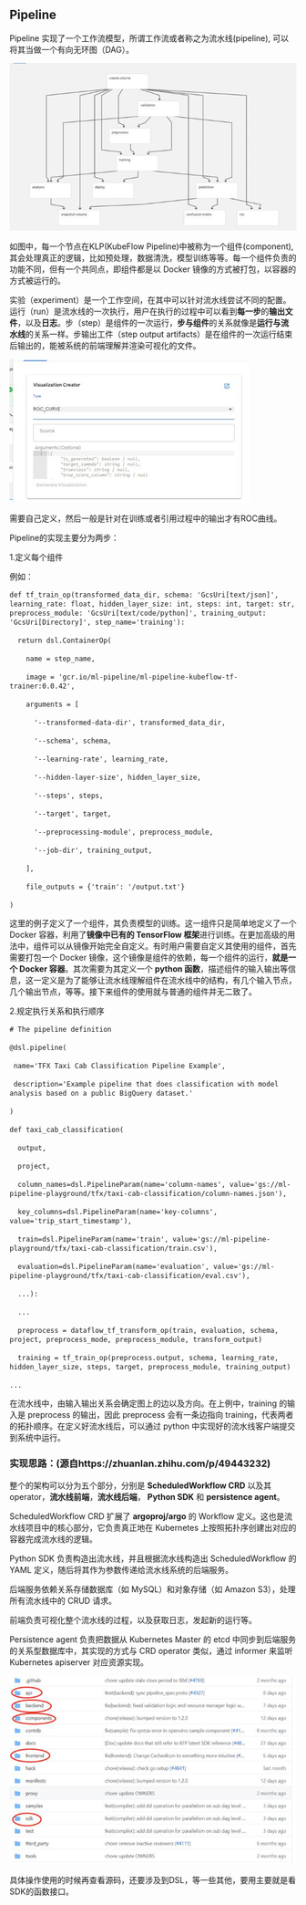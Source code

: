## Pipeline

Pipeline 实现了一个工作流模型，所谓工作流或者称之为流水线(pipeline), 可以将其当做一个有向无环图（DAG）。

![img](https://github.com/JesseStutler/technical-support/blob/master/assets/KF/Pipeline1.jpg?raw=true)

如图中，每一个节点在KLP(KubeFlow Pipeline)中被称为一个组件(component), 其会处理真正的逻辑，比如预处理，数据清洗，模型训练等等。每一个组件负责的功能不同，但有一个共同点，即组件都是以 Docker 镜像的方式被打包，以容器的方式被运行的。

实验（experiment）是一个工作空间，在其中可以针对流水线尝试不同的配置。运行（run）是流水线的一次执行，用户在执行的过程中可以看到**每一步**的**输出文件**，以及**日志**。步（step）是组件的一次运行，**步与组件**的关系就像是**运行与流水线**的关系一样。步输出工件（step output artifacts）是在组件的一次运行结束后输出的，能被系统的前端理解并渲染可视化的文件。

![img](https://github.com/JesseStutler/technical-support/blob/master/assets/KF/Pipeline2.jpg?raw=true)

需要自己定义，然后一般是针对在训练或者引用过程中的输出才有ROC曲线。

Pipeline的实现主要分为两步：

1.定义每个组件

例如：

```
def tf_train_op(transformed_data_dir, schema: 'GcsUri[text/json]', learning_rate: float, hidden_layer_size: int, steps: int, target: str, preprocess_module: 'GcsUri[text/code/python]', training_output: 'GcsUri[Directory]', step_name='training'):

  return dsl.ContainerOp(

​    name = step_name,

​    image = 'gcr.io/ml-pipeline/ml-pipeline-kubeflow-tf-trainer:0.0.42',

​    arguments = [

​      '--transformed-data-dir', transformed_data_dir,

​      '--schema', schema,

​      '--learning-rate', learning_rate,

​      '--hidden-layer-size', hidden_layer_size,

​      '--steps', steps,

​      '--target', target,

​      '--preprocessing-module', preprocess_module,

​      '--job-dir', training_output,

​    ],

​    file_outputs = {'train': '/output.txt'}

)
```

这里的例子定义了一个组件，其负责模型的训练。这一组件只是简单地定义了一个 Docker 容器，利用了**镜像中已有的 TensorFlow 框架**进行训练。在更加高级的用法中，组件可以从镜像开始完全自定义。有时用户需要自定义其使用的组件，首先需要打包一个 Docker 镜像，这个镜像是组件的依赖，每一个组件的运行，**就是一个 Docker 容器**。其次需要为其定义一个 **python 函数**，描述组件的输入输出等信息，这一定义是为了能够让流水线理解组件在流水线中的结构，有几个输入节点，几个输出节点，等等。接下来组件的使用就与普通的组件并无二致了。

2.规定执行关系和执行顺序

```
# The pipeline definition

@dsl.pipeline(

 name='TFX Taxi Cab Classification Pipeline Example',

 description='Example pipeline that does classification with model analysis based on a public BigQuery dataset.'

)

def taxi_cab_classification(

  output,

  project,

  column_names=dsl.PipelineParam(name='column-names', value='gs://ml-pipeline-playground/tfx/taxi-cab-classification/column-names.json'),

  key_columns=dsl.PipelineParam(name='key-columns', value='trip_start_timestamp'),

  train=dsl.PipelineParam(name='train', value='gs://ml-pipeline-playground/tfx/taxi-cab-classification/train.csv'),

  evaluation=dsl.PipelineParam(name='evaluation', value='gs://ml-pipeline-playground/tfx/taxi-cab-classification/eval.csv'),

  ...):

  ...

  preprocess = dataflow_tf_transform_op(train, evaluation, schema, project, preprocess_mode, preprocess_module, transform_output)

  training = tf_train_op(preprocess.output, schema, learning_rate, hidden_layer_size, steps, target, preprocess_module, training_output)

...
```

在流水线中，由输入输出关系会确定图上的边以及方向。在上例中，training 的输入是 preprocess 的输出，因此 preprocess 会有一条边指向 training，代表两者的拓扑顺序。在定义好流水线后，可以通过 python 中实现好的流水线客户端提交到系统中运行。

 

### 实现思路：(源自https://zhuanlan.zhihu.com/p/49443232)

整个的架构可以分为五个部分，分别是 **ScheduledWorkflow CRD** 以及其 operator，**流水线前端**，**流水线后端**， **Python SDK** 和 **persistence agent**。

 

ScheduledWorkflow CRD 扩展了 **argoproj/argo** 的 Workflow 定义。这也是流水线项目中的核心部分，它负责真正地在 Kubernetes 上按照拓扑序创建出对应的容器完成流水线的逻辑。

 

Python SDK 负责构造出流水线，并且根据流水线构造出 ScheduledWorkflow 的 YAML 定义，随后将其作为参数传递给流水线系统的后端服务。

 

后端服务依赖关系存储数据库（如 MySQL）和对象存储（如 Amazon S3），处理所有流水线中的 CRUD 请求。

 

前端负责可视化整个流水线的过程，以及获取日志，发起新的运行等。

 

Persistence agent 负责把数据从 Kubernetes Master 的 etcd 中同步到后端服务的关系型数据库中，其实现的方式与 CRD operator 类似，通过 informer 来监听 Kubernetes apiserver 对应资源实现。

![img](https://github.com/JesseStutler/technical-support/blob/master/assets/KF/Pipeline3.jpg?raw=true)

具体操作使用的时候再查看源码，还要涉及到DSL，等一些其他，要用主要就是看SDK的函数接口。